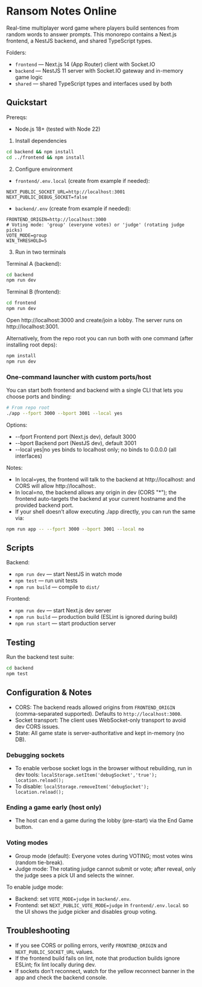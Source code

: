 # Ransom Notes Online

Real-time multiplayer word game where players build sentences from random words to answer prompts. This monorepo contains a Next.js frontend, a NestJS backend, and shared TypeScript types.

Folders:
- `frontend` — Next.js 14 (App Router) client with Socket.IO
- `backend` — NestJS 11 server with Socket.IO gateway and in-memory game logic
- `shared` — shared TypeScript types and interfaces used by both

## Quickstart

Prereqs:
- Node.js 18+ (tested with Node 22)

1) Install dependencies

```bash
cd backend && npm install
cd ../frontend && npm install
```

2) Configure environment

- `frontend/.env.local` (create from example if needed):

```
NEXT_PUBLIC_SOCKET_URL=http://localhost:3001
NEXT_PUBLIC_DEBUG_SOCKET=false
```

- `backend/.env` (create from example if needed):

```
FRONTEND_ORIGIN=http://localhost:3000
# Voting mode: 'group' (everyone votes) or 'judge' (rotating judge picks)
VOTE_MODE=group
WIN_THRESHOLD=5
```

3) Run in two terminals

Terminal A (backend):

```bash
cd backend
npm run dev
```

Terminal B (frontend):

```bash
cd frontend
npm run dev
```

Open http://localhost:3000 and create/join a lobby. The server runs on http://localhost:3001.

Alternatively, from the repo root you can run both with one command (after installing root deps):

```bash
npm install
npm run dev
```

### One-command launcher with custom ports/host

You can start both frontend and backend with a single CLI that lets you choose ports and binding:

```bash
# From repo root
./app --fport 3000 --bport 3001 --local yes
```

Options:
- --fport <port>  Frontend port (Next.js dev), default 3000
- --bport <port>  Backend port (NestJS dev), default 3001
- --local yes|no  yes binds to localhost only; no binds to 0.0.0.0 (all interfaces)

Notes:
- In local=yes, the frontend will talk to the backend at http://localhost:<bport> and CORS will allow http://localhost:<fport>.
- In local=no, the backend allows any origin in dev (CORS "*"); the frontend auto-targets the backend at your current hostname and the provided backend port.
- If your shell doesn’t allow executing ./app directly, you can run the same via:

```bash
npm run app -- --fport 3000 --bport 3001 --local no
```

## Scripts

Backend:
- `npm run dev` — start NestJS in watch mode
- `npm test` — run unit tests
- `npm run build` — compile to `dist/`

Frontend:
- `npm run dev` — start Next.js dev server
- `npm run build` — production build (ESLint is ignored during build)
- `npm run start` — start production server

## Testing

Run the backend test suite:

```bash
cd backend
npm test
```

## Configuration & Notes

- CORS: The backend reads allowed origins from `FRONTEND_ORIGIN` (comma-separated supported). Defaults to `http://localhost:3000`.
- Socket transport: The client uses WebSocket-only transport to avoid dev CORS issues.
- State: All game state is server-authoritative and kept in-memory (no DB).

### Debugging sockets
- To enable verbose socket logs in the browser without rebuilding, run in dev tools:
	`localStorage.setItem('debugSocket','true'); location.reload();`
- To disable: `localStorage.removeItem('debugSocket'); location.reload();`

### Ending a game early (host only)
- The host can end a game during the lobby (pre-start) via the End Game button.

### Voting modes
- Group mode (default): Everyone votes during VOTING; most votes wins (random tie-break).
- Judge mode: The rotating judge cannot submit or vote; after reveal, only the judge sees a pick UI and selects the winner.

To enable judge mode:
- Backend: set `VOTE_MODE=judge` in `backend/.env`.
- Frontend: set `NEXT_PUBLIC_VOTE_MODE=judge` in `frontend/.env.local` so the UI shows the judge picker and disables group voting.

## Troubleshooting

- If you see CORS or polling errors, verify `FRONTEND_ORIGIN` and `NEXT_PUBLIC_SOCKET_URL` values.
- If the frontend build fails on lint, note that production builds ignore ESLint; fix lint locally during dev.
- If sockets don’t reconnect, watch for the yellow reconnect banner in the app and check the backend console.
